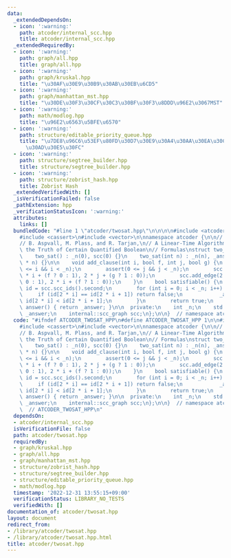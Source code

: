 ```yaml
---
data:
  _extendedDependsOn:
  - icon: ':warning:'
    path: atcoder/internal_scc.hpp
    title: atcoder/internal_scc.hpp
  _extendedRequiredBy:
  - icon: ':warning:'
    path: graph/all.hpp
    title: graph/all.hpp
  - icon: ':warning:'
    path: graph/kruskal.hpp
    title: "\u30AF\u30E9\u30B9\u30AB\u30EB\u6CD5"
  - icon: ':warning:'
    path: graph/manhattan_mst.hpp
    title: "\u30DE\u30F3\u30CF\u30C3\u30BF\u30F3\u8DDD\u96E2\u3067MST"
  - icon: ':warning:'
    path: math/modlog.hpp
    title: "\u96E2\u6563\u5BFE\u6570"
  - icon: ':warning:'
    path: structure/editable_priority_queue.hpp
    title: "\u7DE8\u96C6\u53EF\u80FD\u30D7\u30E9\u30A4\u30AA\u30EA\u30C6\u30A3\u30FC\
      \u30AD\u30E5\u30FC"
  - icon: ':warning:'
    path: structure/segtree_builder.hpp
    title: structure/segtree_builder.hpp
  - icon: ':warning:'
    path: structure/zobrist_hash.hpp
    title: Zobrist Hash
  _extendedVerifiedWith: []
  _isVerificationFailed: false
  _pathExtension: hpp
  _verificationStatusIcon: ':warning:'
  attributes:
    links: []
  bundledCode: "#line 1 \"atcoder/twosat.hpp\"\n\n\n\n#include <atcoder/internal_scc>\n\
    #include <cassert>\n#include <vector>\n\nnamespace atcoder {\n\n// Reference:\n\
    // B. Aspvall, M. Plass, and R. Tarjan,\n// A Linear-Time Algorithm for Testing\
    \ the Truth of Certain Quantified Boolean\n// Formulas\nstruct two_sat {\n  public:\n\
    \    two_sat() : _n(0), scc(0) {}\n    two_sat(int n) : _n(n), _answer(n), scc(2\
    \ * n) {}\n\n    void add_clause(int i, bool f, int j, bool g) {\n        assert(0\
    \ <= i && i < _n);\n        assert(0 <= j && j < _n);\n        scc.add_edge(2\
    \ * i + (f ? 0 : 1), 2 * j + (g ? 1 : 0));\n        scc.add_edge(2 * j + (g ?\
    \ 0 : 1), 2 * i + (f ? 1 : 0));\n    }\n    bool satisfiable() {\n        auto\
    \ id = scc.scc_ids().second;\n        for (int i = 0; i < _n; i++) {\n       \
    \     if (id[2 * i] == id[2 * i + 1]) return false;\n            _answer[i] =\
    \ id[2 * i] < id[2 * i + 1];\n        }\n        return true;\n    }\n    std::vector<bool>\
    \ answer() { return _answer; }\n\n  private:\n    int _n;\n    std::vector<bool>\
    \ _answer;\n    internal::scc_graph scc;\n};\n\n}  // namespace atcoder\n\n\n"
  code: "#ifndef ATCODER_TWOSAT_HPP\n#define ATCODER_TWOSAT_HPP 1\n\n#include <atcoder/internal_scc>\n\
    #include <cassert>\n#include <vector>\n\nnamespace atcoder {\n\n// Reference:\n\
    // B. Aspvall, M. Plass, and R. Tarjan,\n// A Linear-Time Algorithm for Testing\
    \ the Truth of Certain Quantified Boolean\n// Formulas\nstruct two_sat {\n  public:\n\
    \    two_sat() : _n(0), scc(0) {}\n    two_sat(int n) : _n(n), _answer(n), scc(2\
    \ * n) {}\n\n    void add_clause(int i, bool f, int j, bool g) {\n        assert(0\
    \ <= i && i < _n);\n        assert(0 <= j && j < _n);\n        scc.add_edge(2\
    \ * i + (f ? 0 : 1), 2 * j + (g ? 1 : 0));\n        scc.add_edge(2 * j + (g ?\
    \ 0 : 1), 2 * i + (f ? 1 : 0));\n    }\n    bool satisfiable() {\n        auto\
    \ id = scc.scc_ids().second;\n        for (int i = 0; i < _n; i++) {\n       \
    \     if (id[2 * i] == id[2 * i + 1]) return false;\n            _answer[i] =\
    \ id[2 * i] < id[2 * i + 1];\n        }\n        return true;\n    }\n    std::vector<bool>\
    \ answer() { return _answer; }\n\n  private:\n    int _n;\n    std::vector<bool>\
    \ _answer;\n    internal::scc_graph scc;\n};\n\n}  // namespace atcoder\n\n#endif\
    \  // ATCODER_TWOSAT_HPP\n"
  dependsOn:
  - atcoder/internal_scc.hpp
  isVerificationFile: false
  path: atcoder/twosat.hpp
  requiredBy:
  - graph/kruskal.hpp
  - graph/all.hpp
  - graph/manhattan_mst.hpp
  - structure/zobrist_hash.hpp
  - structure/segtree_builder.hpp
  - structure/editable_priority_queue.hpp
  - math/modlog.hpp
  timestamp: '2022-12-31 13:55:15+09:00'
  verificationStatus: LIBRARY_NO_TESTS
  verifiedWith: []
documentation_of: atcoder/twosat.hpp
layout: document
redirect_from:
- /library/atcoder/twosat.hpp
- /library/atcoder/twosat.hpp.html
title: atcoder/twosat.hpp
---
```

